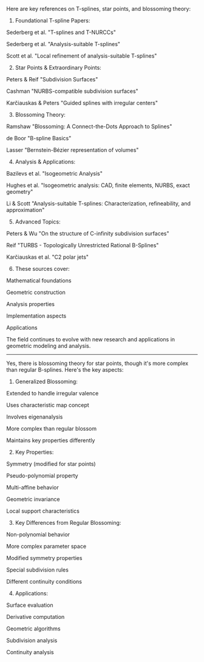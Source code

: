 Here are key references on T-splines, star points, and blossoming theory:

1. Foundational T-spline Papers:

Sederberg et al. "T-splines and T-NURCCs"

Sederberg et al. "Analysis-suitable T-splines"

Scott et al. "Local refinement of analysis-suitable T-splines"

2. Star Points & Extraordinary Points:

Peters & Reif "Subdivision Surfaces"

Cashman "NURBS-compatible subdivision surfaces"

Karčiauskas & Peters "Guided splines with irregular centers"

3. Blossoming Theory:

Ramshaw "Blossoming: A Connect-the-Dots Approach to Splines"

de Boor "B-spline Basics"

Lasser "Bernstein-Bézier representation of volumes"

4. Analysis & Applications:

Bazilevs et al. "Isogeometric Analysis"

Hughes et al. "Isogeometric analysis: CAD, finite elements, NURBS, exact geometry"

Li & Scott "Analysis-suitable T-splines: Characterization, refineability, and approximation"

5. Advanced Topics:

Peters & Wu "On the structure of C-infinity subdivision surfaces"

Reif "TURBS - Topologically Unrestricted Rational B-Splines"

Karčiauskas et al. "C2 polar jets"

6. These sources cover:

Mathematical foundations

Geometric construction

Analysis properties

Implementation aspects

Applications

The field continues to evolve with new research and applications in geometric modeling and analysis.

---

Yes, there is blossoming theory for star points, though it's more complex than regular B-splines. Here's the key aspects:

1. Generalized Blossoming:

Extended to handle irregular valence

Uses characteristic map concept

Involves eigenanalysis

More complex than regular blossom

Maintains key properties differently

2. Key Properties:

Symmetry (modified for star points)

Pseudo-polynomial property

Multi-affine behavior

Geometric invariance

Local support characteristics

3. Key Differences from Regular Blossoming:

Non-polynomial behavior

More complex parameter space

Modified symmetry properties

Special subdivision rules

Different continuity conditions

4. Applications:

Surface evaluation

Derivative computation

Geometric algorithms

Subdivision analysis

Continuity analysis
